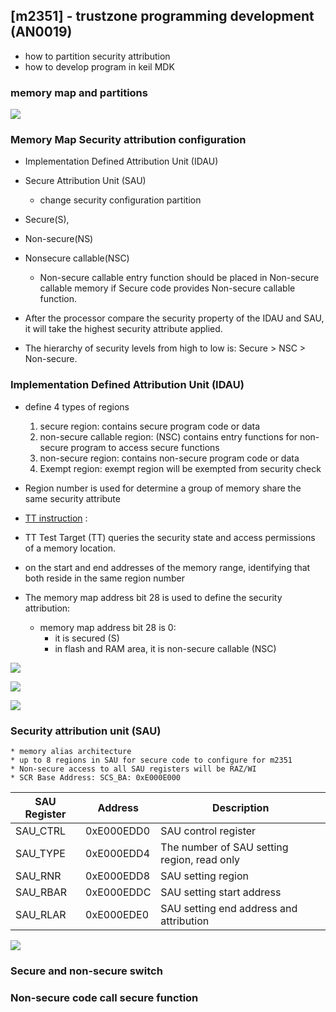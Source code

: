 ## [m2351] - trustzone programming development (AN0019)

- how to partition security attribution
- how to develop program in keil MDK

### memory map and partitions

![](../assets/img/m2351_memory_map.png)

### Memory Map Security attribution configuration

* Implementation Defined Attribution Unit (IDAU)



* Secure Attribution Unit (SAU)
    - change security configuration partition


* Secure(S),
* Non-secure(NS)
* Nonsecure callable(NSC)
    - Non-secure callable entry function should be placed in Non-secure callable memory if Secure code provides Non-secure callable function.

* After the processor compare the security property of the IDAU and SAU, it will take
the highest security attribute applied.

* The hierarchy of security levels from high to low is: Secure >
NSC > Non-secure.

### Implementation Defined Attribution Unit (IDAU)
* define 4 types of regions
    1. secure region: contains secure program code or data
    2. non-secure callable region: (NSC) contains entry functions for non-secure program to access secure functions
    3. non-secure region: contains non-secure program code or data
    4. Exempt region: exempt region will be exempted from security check
* Region number is used for determine a group of memory share the same security
attribute
* [TT instruction](https://developer.arm.com/documentation/dui1095/a/The-Cortex-M23-Instruction-Set/Miscellaneous-instructions/TT--TTT--TTA--and-TTAT?lang=en) :
* TT
Test Target (TT) queries the security state and access permissions of a memory location.
* on the start and end addresses of the memory range, identifying that both reside in the same region number

* The memory map address bit 28 is used to define the security attribution:
    - memory map address bit 28 is 0:
        * it is secured (S)
        * in flash and RAM area, it is non-secure callable (NSC)

![](../assets/img/m2351_idau_defined_memory_map_address_security_attribution.png)

![](../assets/img/m2351_idau_memory_map.png)

![](../assets/img/m2351_idau_block_diagram.png)



### Security attribution unit (SAU)
    * memory alias architecture
    * up to 8 regions in SAU for secure code to configure for m2351
    * Non-secure access to all SAU registers will be RAZ/WI
    * SCR Base Address: SCS_BA: 0xE000E000

| SAU Register | Address | Description |
| ----- | ----- | ----- |
| SAU_CTRL | 0xE000EDD0 | SAU control register|
| SAU_TYPE | 0xE000EDD4 | The number of SAU setting region, read only |
| SAU_RNR | 0xE000EDD8 | SAU setting region |
| SAU_RBAR | 0xE000EDDC | SAU setting start address |
| SAU_RLAR | 0xE000EDE0 | SAU setting end address and attribution |

![](../assets/img/m2351_sau_security_attribution_configuration.png)


### Secure and non-secure switch



### Non-secure code call secure function

